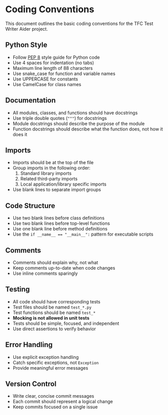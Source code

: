 # Coding Conventions

This document outlines the basic coding conventions for the TFC Test Writer Aider project.

## Python Style

- Follow [PEP 8](https://www.python.org/dev/peps/pep-0008/) style guide for Python code
- Use 4 spaces for indentation (no tabs)
- Maximum line length of 88 characters
- Use snake_case for function and variable names
- Use UPPERCASE for constants
- Use CamelCase for class names

## Documentation

- All modules, classes, and functions should have docstrings
- Use triple double quotes (`"""`) for docstrings
- Module docstrings should describe the purpose of the module
- Function docstrings should describe what the function does, not how it does it

## Imports

- Imports should be at the top of the file
- Group imports in the following order:
  1. Standard library imports
  2. Related third-party imports
  3. Local application/library specific imports
- Use blank lines to separate import groups

## Code Structure

- Use two blank lines before class definitions
- Use two blank lines before top-level functions
- Use one blank line before method definitions
- Use the `if __name__ == "__main__":` pattern for executable scripts

## Comments

- Comments should explain why, not what
- Keep comments up-to-date when code changes
- Use inline comments sparingly

## Testing

- All code should have corresponding tests
- Test files should be named `test_*.py`
- Test functions should be named `test_*`
- **Mocking is not allowed in unit tests**
- Tests should be simple, focused, and independent
- Use direct assertions to verify behavior

## Error Handling

- Use explicit exception handling
- Catch specific exceptions, not `Exception`
- Provide meaningful error messages

## Version Control

- Write clear, concise commit messages
- Each commit should represent a logical change
- Keep commits focused on a single issue